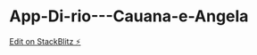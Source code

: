 # App-Di-rio---Cauana-e-Angela

[Edit on StackBlitz ⚡️](https://stackblitz.com/edit/app-diario-cauana-e-angela)